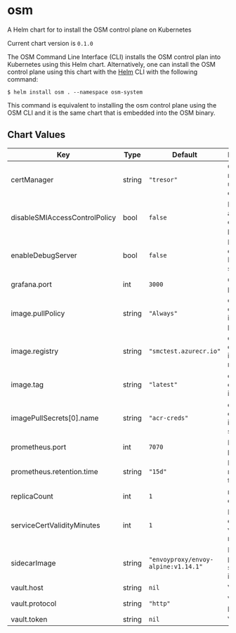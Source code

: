 osm
===
A Helm chart for to install the OSM control plane on Kubernetes

Current chart version is `0.1.0`

The OSM Command Line Interface (CLI) installs the OSM control plan into Kubernetes using this Helm chart. Alternatively, one can install the OSM control plane using this chart with the [Helm](https://helm.sh/docs/intro/install/) CLI with the following command:
```console
$ helm install osm . --namespace osm-system
```

This command is equivalent to installing the osm control plane using the OSM CLI and it is the same chart that is embedded into the OSM binary.


## Chart Values

| Key | Type | Default | Description |
|-----|------|---------|-------------|
| certManager | string | `"tresor"` | Certificate manager to use (tresor or vault) |
| disableSMIAccessControlPolicy | bool | `false` | Disable SMI access control policy |
| enableDebugServer | bool | `false` | Enable the debug HTTP server |
| grafana.port | int | `3000` | Grafana port |
| image.pullPolicy | string | `"Always"` | osm-controller image pull policy |
| image.registry | string | `"smctest.azurecr.io"` |  osm-controller image registry |
| image.tag | string | `"latest"` | osm-controller image tag |
| imagePullSecrets[0].name | string | `"acr-creds"` | osm-controller image pull secrets |
| prometheus.port | int | `7070` | Prometheus port |
| prometheus.retention.time | string | `"15d"` | Prometheus retention time |
| replicaCount | int | `1` | replica count |
| serviceCertValidityMinutes | int | `1` | Duration of certificate validity in minutes |
| sidecarImage | string | `"envoyproxy/envoy-alpine:v1.14.1"` | Envoy proxy sidecar image |
| vault.host | string | `nil` | Vault host |
| vault.protocol | string | `"http"` | Vault protocol |
| vault.token | string | `nil` | Vault token |
